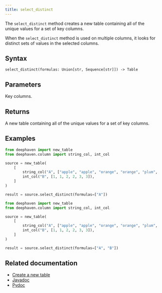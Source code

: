 ```yaml
---
title: select_distinct
---
```


The `select_distinct` method creates a new table containing all of the unique values for a set of key columns.

When the `select_distinct` method is used on multiple columns, it looks for distinct sets of values in the selected columns.

## Syntax

```
select_distinct(formulas: Union[str, Sequence[str]]) -> Table
```

## Parameters

<ParamTable>
<Param name="formulas" type="Union[str, Sequence[str]]">

Key columns.

</Param>
</ParamTable>

## Returns

A new table containing all of the unique values for a set of key columns.

## Examples

```python order=source,result
from deephaven import new_table
from deephaven.column import string_col, int_col

source = new_table(
    [
        string_col("A", ["apple", "apple", "orange", "orange", "plum", "grape"]),
        int_col("B", [1, 1, 2, 2, 3, 3]),
    ]
)

result = source.select_distinct(formulas=["A"])
```

```python order=source,result
from deephaven import new_table
from deephaven.column import string_col, int_col

source = new_table(
    [
        string_col("A", ["apple", "apple", "orange", "orange", "plum", "grape"]),
        int_col("B", [1, 1, 2, 2, 3, 3]),
    ]
)

result = source.select_distinct(formulas=["A", "B"])
```

## Related documentation

- [Create a new table](../../../how-to-guides/new-and-empty-table.md#new_table)
- [Javadoc](https://deephaven.io/core/javadoc/io/deephaven/api/TableOperations.html#selectDistinct(java.lang.String...))
- [Pydoc](/core/pydoc/code/deephaven.table.html#deephaven.table.Table.select_distinct)
